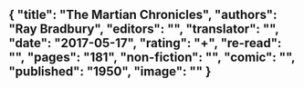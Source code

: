 {
 "title": "The Martian Chronicles",
 "authors": "Ray Bradbury",
 "editors": "",
 "translator": "",
 "date": "2017-05-17",
 "rating": "+",
 "re-read": "",
 "pages": "181",
 "non-fiction": "",
 "comic": "",
 "published": "1950",
 "image": ""
}
---


